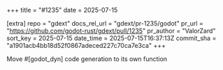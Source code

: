 +++
title = "#1235"
date = 2025-07-15

[extra]
repo = "gdext"
docs_rel_url = "gdext/pr-1235/godot"
pr_url = "https://github.com/godot-rust/gdext/pull/1235"
pr_author = "ValorZard"
sort_key = 2025-07-15
date_time = 2025-07-15T16:37:13Z
commit_sha = "a1901acb4bb18d52f0867adeced227c70ca7e3ca"
+++

Move #[godot_dyn] code generation to its own function
